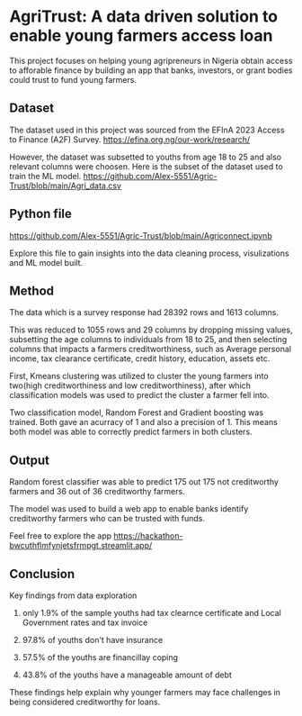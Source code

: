 
# AgriTrust: A data driven solution to enable young farmers access loan

This project focuses on helping young agripreneurs in Nigeria obtain access to afforable finance by building an app that banks, investors, or grant bodies could trust to fund young farmers.



## Dataset
The dataset used in this project was sourced from the EFInA 2023 Access to Finance (A2F) Survey.
https://efina.org.ng/our-work/research/

However, the dataset was subsetted to youths from age 18 to 25 and also relevant columns were choosen. 
Here is the subset of the dataset used to train the ML model. https://github.com/Alex-5551/Agric-Trust/blob/main/Agri_data.csv



## Python file
https://github.com/Alex-5551/Agric-Trust/blob/main/Agriconnect.ipynb

Explore this file to gain insights into the data cleaning process, visulizations and ML model built.
## Method
The data which is a survey response had 28392 rows and 1613 columns. 

This was reduced to 1055 rows and 29 columns by dropping missing values, subsetting the age columns to individuals from 18 to 25, and then selecting columns that impacts a farmers creditworthiness, such as Average personal income, tax clearance certificate, credit history, education, assets etc. 

First, Kmeans clustering was utilized to cluster the young farmers into two(high creditworthiness and low creditworthiness), after which classification models was used to predict the cluster a farmer fell into.

Two classification model, Random Forest and Gradient boosting was trained. Both gave an acurracy of 1 and also a precision of 1. This means both model was able to correctly predict farmers in both clusters.





## Output
Random forest classifier was able to predict 175 out 175 not creditworthy farmers and 36 out of 36 creditworthy farmers.

The model was used to build a web app to enable banks identify creditworthy farmers who can be trusted with funds.

Feel free to explore the app
https://hackathon-bwcuthflmfynjetsfrmpgt.streamlit.app/

## Conclusion
Key findings from data exploration

1. only 1.9% of the sample youths had tax clearnce certificate and Local Government rates and tax invoice

2. 97.8% of youths don't have insurance

3. 57.5% of the youths are financillay coping

4. 43.8% of the youths have a manageable amount of debt

These findings help explain why younger farmers may face challenges in being considered creditworthy for loans.
